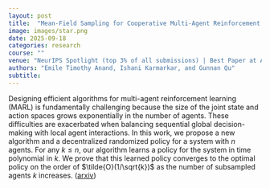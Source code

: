 ```yaml
---
layout: post
title:  "Mean-Field Sampling for Cooperative Multi-Agent Reinforcement Learning"
image: images/star.png
date: 2025-09-18
categories: research
course: ""  
venue: "NeurIPS Spotlight (top 3% of all submissions) | Best Paper at AAAI Workshop on Multi-Agents in the Real World (MARL)"
authors: "Emile Timothy Anand, Ishani Karmarkar, and Gunnan Qu"
subtitle:
---
```


Designing efficient algorithms for multi-agent reinforcement learning (MARL) is fundamentally challenging because the size of the joint state and action spaces grows exponentially in the number of agents. These difficulties are exacerbated when balancing sequential global decision-making with local agent interactions. In this work, we propose a new algorithm and a decentralized randomized policy for a system with $n$ agents. For any $k\leq n$, our algorithm learns a policy for the system in time polynomial in $k$. We prove that this learned policy converges to the optimal policy on the order of $\tilde{O}(1/\sqrt{k})$ as the number of subsampled agents $k$ increases. (<a href="https://arxiv.org/abs/2412.00661">arxiv</a>)